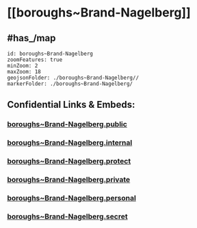 # [[boroughs~Brand-Nagelberg]] 


## #has_/map  



```leaflet
id: boroughs~Brand-Nagelberg
zoomFeatures: true 
minZoom: 2 
maxZoom: 18
geojsonFolder: ./boroughs~Brand-Nagelberg//
markerFolder: ./boroughs~Brand-Nagelberg/
```




## Confidential Links & Embeds: 

### [boroughs~Brand-Nagelberg.public](/_public/\Earth\Continent\Europe\Europe~Central\Austria\Austrias_States\Niederösterreich\counties~NÖ\Gmünd\cities~Gmünd\Brand-Nagelbergboroughs~Brand-Nagelberg.public.md) 

### [boroughs~Brand-Nagelberg.internal](/_internal/\Earth\Continent\Europe\Europe~Central\Austria\Austrias_States\Niederösterreich\counties~NÖ\Gmünd\cities~Gmünd\Brand-Nagelbergboroughs~Brand-Nagelberg.internal.md) 

### [boroughs~Brand-Nagelberg.protect](/_protect/\Earth\Continent\Europe\Europe~Central\Austria\Austrias_States\Niederösterreich\counties~NÖ\Gmünd\cities~Gmünd\Brand-Nagelbergboroughs~Brand-Nagelberg.protect.md) 

### [boroughs~Brand-Nagelberg.private](/_private/\Earth\Continent\Europe\Europe~Central\Austria\Austrias_States\Niederösterreich\counties~NÖ\Gmünd\cities~Gmünd\Brand-Nagelbergboroughs~Brand-Nagelberg.private.md) 

### [boroughs~Brand-Nagelberg.personal](/_personal/\Earth\Continent\Europe\Europe~Central\Austria\Austrias_States\Niederösterreich\counties~NÖ\Gmünd\cities~Gmünd\Brand-Nagelbergboroughs~Brand-Nagelberg.personal.md) 

### [boroughs~Brand-Nagelberg.secret](/_secret/\Earth\Continent\Europe\Europe~Central\Austria\Austrias_States\Niederösterreich\counties~NÖ\Gmünd\cities~Gmünd\Brand-Nagelbergboroughs~Brand-Nagelberg.secret.md)

